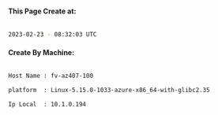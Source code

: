 
   
#### This Page Create at:

```bash

2023-02-23 - 08:32:03 UTC

```

#### Create By Machine:

```bash

Host Name : fv-az407-100

platform  : Linux-5.15.0-1033-azure-x86_64-with-glibc2.35

Ip Local  : 10.1.0.194

```

